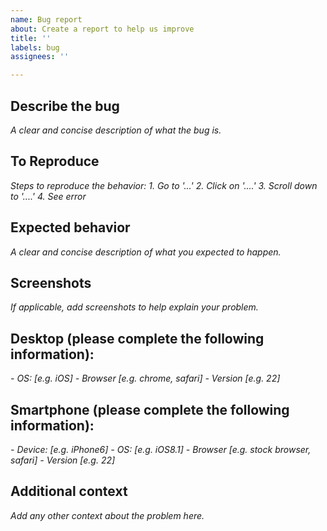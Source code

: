 ```yaml
---
name: Bug report
about: Create a report to help us improve
title: ''
labels: bug
assignees: ''

---
```


## Describe the bug

_A clear and concise description of what the bug is._

## To Reproduce

_Steps to reproduce the behavior:_
_1. Go to '...'_
_2. Click on '....'_
_3. Scroll down to '....'_
_4. See error_

## Expected behavior

_A clear and concise description of what you expected to happen._

## Screenshots

_If applicable, add screenshots to help explain your problem._

## Desktop (please complete the following information):

 _- OS: [e.g. iOS]_
 _- Browser [e.g. chrome, safari]_
 _- Version [e.g. 22]_

## Smartphone (please complete the following information):

 _- Device: [e.g. iPhone6]_
 _- OS: [e.g. iOS8.1]_
 _- Browser [e.g. stock browser, safari]_
 _- Version [e.g. 22]_

## Additional context

_Add any other context about the problem here._
